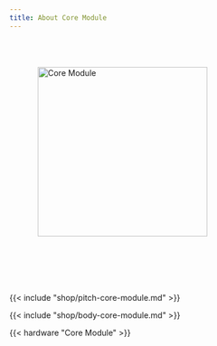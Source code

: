 ```yaml
---
title: About Core Module
---
```


<style>
.module-pitch img {
    margin: 50px;
}
.module-pitch p {
    margin-top: 50px;
}
</style>

<div class="clearfix module-pitch">
<img class="pull-left" src="core-module.png" alt="Core Module" width="300">
<p>{{< include "shop/pitch-core-module.md" >}}</p>
</div>

{{< include "shop/body-core-module.md" >}}

{{< hardware "Core Module" >}}
